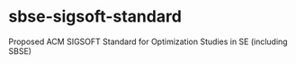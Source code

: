 # sbse-sigsoft-standard
Proposed ACM SIGSOFT Standard for Optimization Studies in SE (including SBSE)
